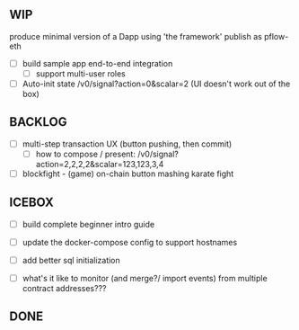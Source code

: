 WIP
---
produce minimal version of a Dapp using 'the framework' publish as pflow-eth

- [ ] build sample app end-to-end integration
    - [ ] support multi-user roles 

- [ ] Auto-init state /v0/signal?action=0&scalar=2 (UI doesn't work out of the box)

BACKLOG
-------
- [ ] multi-step transaction UX (button pushing, then commit)
    - [ ] how to compose / present: /v0/signal?action=2,2,2,2&scalar=123,123,3,4

- [ ] blockfight - (game) on-chain button mashing karate fight

ICEBOX
------
- [ ] build complete beginner intro guide

- [ ] update the docker-compose config to support hostnames

- [ ] add better sql initialization

- [ ] what's it like to monitor (and merge?/ import events) from multiple contract addresses???

DONE
----
